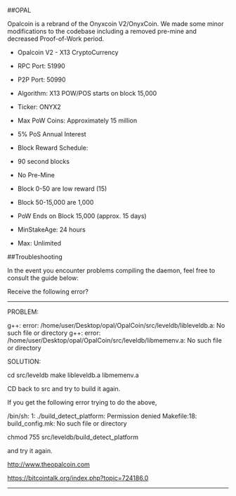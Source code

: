 ##OPAL

Opalcoin is a rebrand of the Onyxcoin V2/OnyxCoin. We made some minor modifications to the codebase including a removed pre-mine and decreased Proof-of-Work period. 

* Opalcoin V2 - X13 CryptoCurrency
* RPC Port: 51990
* P2P Port: 50990
* Algorithm: X13 POW/POS starts on block 15,000
* Ticker: ONYX2
* Max PoW Coins: Approximately 15 million
* 5% PoS Annual Interest

* Block Reward Schedule:
* 90 second blocks
* No Pre-Mine
* Block 0-50 are low reward (15)
* Block 50-15,000 are 1,000
* PoW Ends on Block 15,000 (approx. 15 days)

* MinStakeAge: 24 hours 
* Max: Unlimited

##Troubleshooting

In the event you encounter problems compiling the daemon, feel free to consult the guide below:

Receive the following error?

------------------------------------------

PROBLEM:

g++: error: /home/user/Desktop/opal/OpalCoin/src/leveldb/libleveldb.a: No such file or directory
g++: error: /home/user/Desktop/opal/OpalCoin/src/leveldb/libmemenv.a: No such file or directory

SOLUTION:

cd src/leveldb
make libleveldb.a libmemenv.a

CD back to src and try to build it again.

If you get the following error trying to do the above,

/bin/sh: 1: ./build_detect_platform: Permission denied
Makefile:18: build_config.mk: No such file or directory

chmod 755 src/leveldb/build_detect_platform

and try it again.

http://www.theopalcoin.com

https://bitcointalk.org/index.php?topic=724186.0

------------------------------------------


